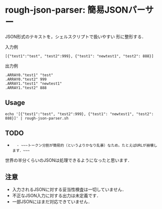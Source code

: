# rough-json-parser: 簡易JSONパーサー

JSON形式のテキストを，シェルスクリプトで扱いやすい
形に整形する．

入力例

    [{"test1":"test", "test2":999}, {"test1": "newtest1", "test2": 888}]

出力例

    .ARRAY0."test1" "test"
    .ARRAY0."test2" 999
    .ARRAY1."test1" "newtest1"
    .ARRAY1."test2" 888

## Usage

    echo '[{"test1":"test", "test2":999}, {"test1": "newtest1", "test2": 888}]' | rough-json-parser.sh

## TODO
- ~~~まともなトークン分割プログラムを作ります．~~~
    - ~~~トークン分割が簡易的（というよりかなり乱暴）なため，たとえばURLが崩壊します．~~~

世界の半分くらいのJSONは処理できるようになったと思います．

## 注意
- 入力されるJSONに対する妥当性検査は一切していません．
- 不正なJSON入力に対する出力は未定義です．
- 一部JSONにはまだ対応できていません．
